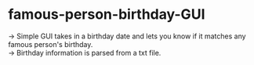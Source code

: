 # famous-person-birthday-GUI

-> Simple GUI takes in a birthday date and lets you know if it matches any famous person's birthday. </br>
-> Birthday information is parsed from a txt file.
